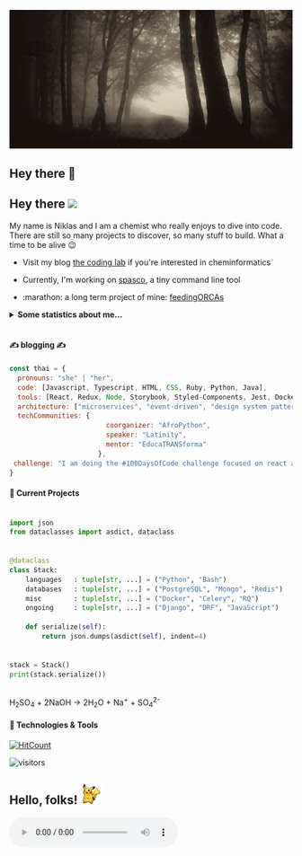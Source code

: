 <!-- <img align="center" src="forrest_ani.gif"/>

text -->

![alt text](assets/forrest.gif "It's cold outside...")
<!-- ![alt text](sonic3.gif "It's cold outside...") -->

<!-- <img src="pacman2.gif" height="100px"> -->

## Hey there 👋

## Hey there <img src="assets/link1.gif" width="50px">

My name is Niklas and I am a chemist who really enjoys to dive into code. There are still so many projects to discover, so many stuff to build. What a time to be alive :wink:

- Visit my blog [the coding lab](https://the-coding-lab.com/) if you're  interested in cheminformatics

- Currently, I'm working on [spasco](https://github.com/NiklasTiede/spasco), a tiny command line tool

- :marathon: a long term project of mine: [feedingORCAs](https://github.com/NiklasTiede/feedingORCAs)

<details>
    <summary><b>Some statistics about me...</b></summary>

<!-- ## More About Me -->

Some statictics to give prove that I do not pretend being a noob:

[![niklastiede's github stats](https://github-readme-stats.vercel.app/api?username=niklastiede&count_private=true&show_icons=true&theme=tokyonight)](https://github.com/niklastiede/github-readme-stats)

[![Top Langs](https://github-readme-stats.vercel.app/api/top-langs/?username=niklastiede)](https://github.com/niklastiede/github-readme-stats)

</details>
<br>

#### &#x270d; blogging ✍️

```javascript
const thai = {
  pronouns: "she" | "her",
  code: [Javascript, Typescript, HTML, CSS, Ruby, Python, Java],
  tools: [React, Redux, Node, Storybook, Styled-Components, Jest, Docker],
  architecture: ["microservices", "event-driven", "design system pattern"],
  techCommunities: {
                        coorganizer: "AfroPython",
                        speaker: "Latinity",
                        mentor: "EducaTRANSforma"
                      },
 challenge: "I am doing the #100DaysOfCode challenge focused on react and typescript"
}
```

#### 🚧 Current Projects


    
```python
​
import json
from dataclasses import asdict, dataclass


@dataclass
class Stack:
    languages   : tuple[str, ...] = ("Python", "Bash")
    databases   : tuple[str, ...] = ("PostgreSQL", "Mongo", "Redis")
    misc        : tuple[str, ...] = ("Docker", "Celery", "RQ")
    ongoing     : tuple[str, ...] = ("Django", "DRF", "JavaScript")

    def serialize(self):
        return json.dumps(asdict(self), indent=4)


stack = Stack()
print(stack.serialize())
​
```
H<sub>2</sub>SO<sub>4</sub> + 2NaOH &rarr; 2H<sub>2</sub>O + Na<sup>+</sup> + SO<sub>4</sub><sup>2-</sup>

####  🔧 Technologies & Tools

[![HitCount](http://hits.dwyl.com/NiklasTiede/NiklasTiede.svg)](http://hits.dwyl.com/NiklasTiede/NiklasTiede)

![visitors](https://visitor-badge.glitch.me/badge?page_id=NiklasTiede/NiklasTiede)




## Hello, folks! <img src="assets/pikachu1.gif" width="40px">


<audio controls="controls">
  <source type="audio/mp3" src="assets/mansion_theme2.mp3"></source>
  <p>Your browser does not support the audio element.</p>
</audio>








<!-- <a href="https://github.com/NiklasTiede/feedingORCAs">
  <img align="center" src="https://github-readme-stats.vercel.app/api/pin/?username=NiklasTiede&repo=feedingORCAs&title_color=ffffff&text_color=c9cacc&icon_color=2bbc8a&bg_color=1d1f21" />
</a> -->

<!-- ![alt text](cat.gif "just cute") ausschneiden -->

<!-- :elephant:
:computer:
:musical_score:
:ocean:
:comet:
:smile_cat:
:whale:
:cherries:
:watermelon: -->

<!--
**NiklasTiede/NiklasTiede** is a ✨ _special_ ✨ repository because its `README.md` (this file) appears on your GitHub profile.

Here are some ideas to get you started:

- 🔭 I’m currently working on ...
- 🌱 I’m currently learning ...
- 👯 I’m looking to collaborate on ...
- 🤔 I’m looking for help with ...
- 💬 Ask me about ...
- 📫 How to reach me: ...
- 😄 Pronouns: ...
- ⚡ Fun fact: ...
-->
